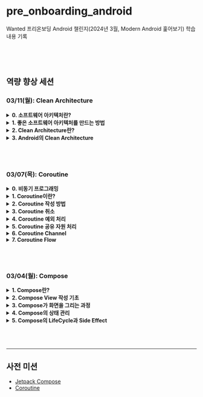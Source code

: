 # pre_onboarding_android

Wanted 프리온보딩 Android 챌린지(2024년 3월, Modern Android 훑어보기) 학습 내용 기록

</br>
</br>
</br>

## 역량 향상 세션

### 03/11(월): Clean Architecture

<details>
<summary><b>0. 소프트웨어 아키텍처란?</b></summary>
<div markdown="1">

</br>

- 소프트웨어 시스템을 추론하기 위해 필요한 구조들의 모임이며, 그러한 시스템과 구조를 만드는데 필요한 규율
- 즉, 구성 요소와 생성 방법의 모임
- 소프트웨어 시스템의 구조

  ![image01](./README_day03_image/image01.png)

  - 시스템 기획 및 뼈대 생성
  - 클래스, 인터페이스 생성
  - 내부 함수 정의
  - 클래스, 인터페이스 간 요소를 사용하거나 상속, 구현하는 등 관계 형성

</div>
</details>

<details>
<summary><b>1. 좋은 소프트웨어 아키텍처를 만드는 방법</b></summary>
<div markdown="1">

</br>

- 좋은 소프트웨어 아키텍처란?
  - 소프트웨어 본연의 목표(사용자가 원하는 기능을 제공하고, 하드웨어와 달리 기능의 변화에 따라 유연하게 변경되는 것)를 최소한의 비용으로 가능하게 하는 구성 요소 및 규칙의 모임
  - 즉, 지속적으로 변화가 가능한 구조여야 함 = 함수, 클래스, 컴포넌트를 변경하기 쉽게 작성해야 함
- **함수** 구현 방법론
  - Clean Code, Effective Kotlin 등 서적에 소개되는 좋은 코드에 대한 이론을 바탕으로 함수를 작성
- **클래스** 구현 방법론: SOLID

  - Uncle Bob이 제안하는 클래스 구현 방법론
  - **변경, 이해, 재사용**이 쉬운 클래스를 목표로 함
  - **Single Responsibility Principle / 단일 책임 원칙**
    - 모든 클래스는 변경에 대해 오직 하나의 이유를 가져야 함
    - 즉, 상호작용하는 대상(실제 조직 내 이해관계자)이 단일 대상이어야 함
    - 기능이 추가되거나 수정됐을 때 변경 부분을 최소화하는 것을 목표로, 조직이 소통하는 단위에 맞춰 클래스를 분리
    - Ex. User 클래스에 유저 인증 개발자, 유저 통계 개발자가 상호작용 한다면 User 클래스에 모든 기능을 포함시키지 않고 AuthManager, AnalyticsReporter로 나누어서 관리
  - **Open-Closed Principle / 개방-폐쇄 원칙**
    - 개체가 수행하는 기능은 확장이 가능해야 하고, 개체 자체의 변경은 불가능해야 함
    - 즉, 개체와 개체의 기능 구현을 분리하고 개체가 기능을 직접 참조하지 않아야 함
    - 일반적으로 추상 클래스 또는 인터페이스를 활용한 추상화 적용, 구현체가 참조하는 객체를 모르는 것이 포인트
    - 과거와 현재 조직의 업무 경험을 기반으로 변경될 부분을 예측해서 추상화하고, 그 외에 고객의 요구사항이 있을 때 추가적으로 적용하는 것을 권장함
    - 모듈 차원에서도 적용 가능한 법칙
    - Ex. Data 모듈이 Domain 모듈을 참조하는 반면 Domain 모듈은 Data 모듈을 모른다면, Data 모듈이 수정되어도 Domain 모듈은 변경할 필요 없음
  - **Liskov Substitution Principle / 리스코프 치환 원칙**
    - 하위 클래스는 상위 클래스의 역할을 그대로 수행할 수 있어야 함
    - 즉, 하위 클래스가 상위 클래스의 역할 수행 과정에서 예외를 발생시키거나 행위를 변경시키면 안 됨
    - 상위 클래스를 설계할 때 중간 클래스를 생성해 구분하거나, 인터페이스로 기능을 분리하는 방법을 적용
    - 모듈 차원에서도 적용 가능한 법칙
    - Ex. Network 모듈을 구현하는(상속받는) 모든 모듈은 대체되었을 때 문제가 없어야 함
  - **Interface Segregation Principle / 인터페이스 분리 원칙**
    - 이용하지 않는 메소드에 의존하지 않아야 함(의존 == 영향 받을 수 있음)
    - 즉, 의존하는 범위를 최소화해서 외부 변경으로부터 포호해야 함
    - 내가 변경한 코드가 어디까지 의존하는지 찾아가는 것 자체가 코스트 + 실수의 여지 발생
    - 따라서 애초에 의존 범위를 제한해서 서로 연관이 없음을 분명히 하는 것이 중요함
    - 모듈 차원에서도 적용 가능한 법칙
    - Ex. A 모듈이 다양한 기능을 가지고 있고 B 모듈이 A 모듈의 일부만 필요해서 A 모듈을 사용할 경우, 사용하지 않는 다른 기능들이 변경되었을 때 B가 영향을 받는지 확인해야 하기 때문에 좋지 않음
  - **Dependency Inversion Principle / 의존성 역전 원칙**

    - 변동성을 기준으로 경계를 긋고, 변동성이 큰 하위 계층이 변동석이 작은 상위 계층을 의존하게 해야 함
    - 컴포넌트를 나누는 경계에서 제어 흐름과 의존 흐름을 역전시키는 핵심 요소
    - Ex. UseCase가 RepositoryImpl을 직접 참조할 경우, RepositoryImpl이 변경될 때마다 UseCase를 확인해야 함 (X)
    - Ex. UseCase와 RepositoryImpl 사이에 둘 다 의존하는 Repository를 추가하여 제어 흐름은 UseCase에서 RepositoryImpl으로 유지한 채, 의존 방향을 Repository로 변경하여 RepositoryImpl과 UseCase의 의존 관계를 변경 (O)

    ![image02](./README_day03_image/image02.png)

  > [SOLID 예제 실습](./day03_clean_architecture/hands-on-01.kt)

- **컴포넌트** 구성 방법론

  - 컴포넌트: 한 번에 배포가 가능한 클래스의 그룹(Android에서는 Gradle 모듈을 의미)
  - 배포는 비용이 많이 드는 행위이기 때문에, 어느 모듈의 변경으로 인해 모든 모듈을 재배포해야 하는 아키텍처는 좋지 않음
  - 컴포넌트를 정의하고 나눌 때 응집도는 높이고 결합도는 낮춰야 함
  - **응집도를 높이는 방법**

    - 응집도: 하나의 컴포넌트에 포함된 클래스, 함수, 데이터들이 밀접하게 연관된 정도
    - Reuse / Release Equivalence Principle : 재사용 / 릴리스 등가 원칙
      - 재사용 가능한 컴포넌트는 릴리즈 단위와 같음
      - 즉, 모듈을 구성했을 때 모듈의 모든 코드는 배포 시점과 버전이 같고, 동일한 릴리즈로 추적 관리 되어야 하며, 동일한 릴리즈 문서에 포함되어야 함
    - Common Closure Principle: 공통 폐쇄 원칙
      - 동일한 이유로 동일한 시점에 변경되는 클래스를 같은 컴포넌트로 묶어야 함
      - SOLID의 SRP, OCP의 컴포넌트 버전: 컴포넌트와 상호작용하는 대상의 범위를 좁히고 해당 대상을 주제로 컴포넌트를 모음, 컴포넌트 간 분리와 추상화된 연결을 통해 기능은 확장하고 변경은 막음
    - Common Reuse Principle: 공통 재사용 원칙
      - 컴포넌트가 필요하지 않는 것에 의존하면 안 됨
      - SOLID의 ISP의 컴포넌트 버전: 컴포넌트의 일부만 사용하고 대부분은 사용하지 않는다면 분리를 고려해야 함

  - **결합도를 낮추는 방법**
    - 결합도: 하나의 컴포넌트가 다른 컴포넌트에 의존하는 정도
    - Acyclic Dependencies Principle : 의존성 비순환 원칙
      - 컴포넌트 의존성 그래프에 순환이 있어서는 안 됨
      - 순환이 존재한다면 하나의 컴포넌트가 변경되었을 때 순환하는 모든 컴포넌트에 영향이 미치기 때문
    - Stable Dependencies Principle : 안정된 의존성 원칙
      - 덜 안전된 컴포넌트가 안전된 컴포넌트에 의존해야 함
      - 안정되다 == 변경이 적다
    - Stable Abstractions Principle : 안정된 추상화 원칙
      - 컴포넌트는 안정된 정도만큼 추상화되어야 함

</div>
</details>

<details>
<summary><b>2. Clean Architecture란?</b></summary>
<div markdown="1">

</br>

- 아키텍처의 패턴화 및 역사

  - 수 십년간 함수, 클래스들을 어떻게 구성해야 하는지에 대한 패턴화 시도가 있었음
  - 대표적으로 패턴화된 아키텍처
    - Hexagonal Architecture
    - DCI(Data, Context and Interaction)
    - BCE(Boundary Control Entity)
  - 공통 특성
    - 관심사 분리
    - 프레임워크 독립성
    - 시스템 UI 독립성
    - 데이터베이스 독립성
    - 모든 외부 에이전시에 대한 독립성
    - 각 계층이 서로 분리되어 테스트 용이

- Clean Architecture 개념

  - 기존의 아키텍처로부터 영감을 받아 Uncle Bob이 제안하는 아키텍처 패턴
  - 시스템을 여러 원으로 나누고, 변경이 많은 바깥 원이 변경이 적은 안쪽 원을 의존하게 하여 변경이 전파되지 않게 함
  - 4개의 계층으로 구분했으나 이는 예시일 뿐, 더 많은/적은 원을 사용해도 상관 없음
  - 중요한 것은 의존성의 방향을 밖 -> 안으로 유지하고, 안쪽으로 갈수록 더욱 추상화되고 높은 수준의 정책으로 구성하는 것

- Clean Architecture 발전 과정

  1. 최초의 앱

  ![image03](./README_day03_image/image03.png)

  - 여기저기에 컴포넌트를 개발하고 컴포넌트 간 호출을 통해 기능을 구현함
  - 별도의 규칙 없이 기능을 추가하여, 하나의 컴포넌트가 변경되었을 때 다른 모든 컴포넌트를 변경해야 하는 문제가 발생함

  2. 외부 레이어와 내부 레이어 분리

  ![image04](./README_day03_image/image04.png)

  - 변경이 많이 일어나는 부분(외부 레이어)과 적게 일어나는 부분(내부 레이어)을 분리하여 관리하기 시작함
  - 불필요한 변경을 방어하기 위해, 외부 레이어에서 내부 레이어를 의존하도록 함
  - 변경의 전파는 방어했으나 내부 레이어에서 외부 레이어를 호출할 수 없는 문제가 발생함

  3. 인터페이스 주입 활용

  ![image05](./README_day03_image/image05.png)

  - 내부 레이어에 인터페이스로 자신이 호출하려는 행위를 추상화해서 사용
  - 외부 레이어는 내부 레이어에서 정의한 인터페이스에 맞게 행위를 정의

  4. 인터페이스가 적용된 형태

  ![image06](./README_day03_image/image06.png)

  - 내부에서 자체적으로 규칙을 정의하고, 외부에서 이를 사용함
  - 이러한 방식으로, 변경의 빈도에 따라 컴포넌트를 다수의 레이어로 나누어 관리하게 됨

- Clean Architecture 구조

  ![image07](./README_day03_image/image07.png)

  - **Enterprise Business Rules**
    - 구성 요소: Entity
    - 회사의 비즈니스 로직을 설명하는 개념을 캡슐화(전사적 로직)
    - 외부 의존 없이 순수하게 데이터와 행위 기반으로 정의해야 함
    - Ex. AccountEntity에 계좌번호, 잔액 등 데이터와 출금, 입금 함수를 포함시킴
  - **Application Business Rules**
    - 구성 요소: UseCase
    - 앱에서 발생하는 비즈니스 로직을 캡슐화(시스템 로직)
    - Entity는 알아도 되지만, 외부 원의 컴포넌트는 알면 안 됨
    - Ex. LoginUseCase에 은행 앱 로그인 프로세스에 대한 로직을 포함시킴
  - **Interface Adapters**
    - 구성 요소: Controllers, Gateways, Presenters
    - 비즈니스 로직(UseCase)과 UI, Web, DB 등 외부 에이전시를 연결해서 기능을 제어
    - UseCase는 알아도 되지만, 외부 원의 컴포넌트는 알면 안 됨
    - Ex. AuthViewModel에서 LoginUseCase를 이용해 로그인 처리 함수를 구현하고, 이를 AuthView가 사용
  - **Frameworks & Drivers**
    - 구성 요소: UI, Web, DB, Devices, External Interfaces
    - 프레임워크 및 도구의 모임
    - 가장 바깥에 위치하여 변경이 발생해도 내부에 영향을 미치지 않음
    - Ex. DB, Web Framework, Android Framework 등
  - **경계 횡단**
    - Controller가 UseCase를 호출하고 UseCase는 Presenter를 호출할 경우, 전자는 문제가 없지만 후자는 외부 계층을 모르기 때문에 직접 호출할 수 없음
    - 이를 위해 DIP를 적용해서 UseCase가 속한 원에 원하는 행동을 정의한 인터페이스를 생성 -> UseCase는 이 인터페이스를 기준으로 비즈니스 로직을 구현하고, Presenter는 이 인터페이스를 구현해서 내부 원의 로직 수행

</div>
</details>

<details>
<summary><b>3. Android의 Clean Architecture</b></summary>
<div markdown="1">

</br>

![image08](./README_day03_image/image08.png)

- 버튼을 클릭해서 Product 목록을 불러오는 예시에서의 계층 이동 과정

  1. View에서 클릭이 발생하여 Presentation에 Product 목록 불러오기를 요청
  2. Presentation은 Domain 레이어의 규칙에 따라 Product 목록을 요청
  3. Domain은 정의된 규칙에 따라 내부적으로 Product 요청을 호출
  4. 필요에 따라 외부 Adapter(Database, Network 등) 호출을 위한 인터페이스 호출
  5. 요청의 응답을 View로 전달

- 레이어 별 실제 클래스 구성

  - **Presentation Layer**
    - View: Activity, Fragment
    - Presentation: Presenter, ViewModel
  - **Domain Layer**
    - Domain: UseCase(재사용 가능한 로직 단위), Repository, Domain Model
  - **Data Layer**
    - Data: RepositoryImpl(Class)
    - Database: Database DataSource
    - Network: Network DataSource
    - Ect: Mapper, Data Model

- Presentation Architecture

  - Presentation: View와 로직을 연결, 데이터를 이용해 View를 보여주는 것
  - **MV**

    ![image09](./README_day03_image/image09.png)

    - View가 Model(데이터)을 직접 참조해서 기능을 수행
    - Model이 변경되었을 때 의존하는 모든 View가 변경되어야 하는 문제가 발생함

  - **MVC**

    ![image10](./README_day03_image/image10.png)

    - 변경의 전파를 막기 위해 Controller를 중계자로 추가함
    - 모든 Input(이벤트)가 Controller로 전달되고, Controller가 View와 Model을 이용해 기능을 수행함
    - Model이 바뀌어도 Controller만 수정하면 됨
    - 그러나 Controller 내부에서 View와 Model이 밀접하게 결합되어 코드의 재사용이 어려워지고, Controller가 과도하게 거대해지는 문제가 발생함

  - **MVP**

    ![image11](./README_day03_image/image11.png)

    - View와 Model의 결합을 끊기 위해 Controller를 없애고 Presenter를 추가
    - 모든 Input은 View가 처리하고, 이를 Presenter로 보내서 내부적으로 Model과 비즈니스 로직을 수행한 값을 받아옴
    - View와 Model의 결합은 줄어들었으나, View와 Presenter의 결합이 증가하는 문제가 발생함

  - **MVVM**

    ![image12](./README_day03_image/image12.png)

    - View와 Presenter의 결합을 끊기 위해 Observer Pattern 적용
    - View는 ViewModel을 알고, 함수를 호출하거나 상태값에 대한 구독을 수행함
    - ViewModel은 View를 모르고, 자신의 상태값과 비즈니스 로직 구현에만 집중함

- Repository Pattern

  ![image13](./README_day03_image/image13.png)

  - 데이터에 대한 접근 및 처리를 실제 인프라와 분리하여 추상화하는 패턴
  - Domain Layer에는 Repository Interface로 Data Layer에서 수행해야 하는 행위만 정의
  - Data Layer에는 RepositoryImpl Class로 정의된 행위를 구현
  - 이를 통해 Domain Layer에서 실제 프레임워크에 대한 구현 없이 Data Layer의 로직을 작성할 수 있음

- Mapper

  ![image14](./README_day03_image/image14.png)

  - Domain Model: Domain 내부에서 사용하는 모델
  - Data Model: Database Schema나 Network API 스펙을 정의하기 위한 모델
  - Domain Model은 Data Model이 어떻게 변하든 일관되게 비즈니스 로직을 표현해야 함
  - 이를 위해, Mapper를 사용하여 Data Model을 Domain Model로 변경하여 사용

- 예제
  - [실습 코드](https://github.com/celpegor216/pre-onboarding-android/tree/main/day03_clean_architecture/hands_on_2)
  - 본 예제는 각 컴포넌트를 쪼개서 세팅하는데 의미가 있고, 실제로 컴포넌트 별 차이를 설명하는데는 한계가 있음
  - 중요한 것은 컴포넌트가 각자의 역할에 집중해서 로직을 응집하고 의존성을 최소화하는 것
  - UseCase는 비지니스 로직을 Domain 로직으로만 구현: 추상화된 객체만으로 서술하고, 단일 목적으로 작성 -> 재사용이 쉬움
  - Repository는 DataSource를 이용해서 데이터를 처리하는 규칙에 집중: DataSource에서 데이터를 가져와서 필요 시 캐싱/필터링 규칙을 적용
  - DataSource는 실제 인프라 레벨의 Database나 Network의 자체 기능에 집중: DB나 Network 관련 기능은 모두 DataSource 내부에서만 작업

</div>
</details>

</br>
</br>
</br>

### 03/07(목): Coroutine

<details>
<summary><b>0. 비동기 프로그래밍</b></summary>
<div markdown="1">

</br>

![image01](./README_day02_image/image01.png)

- **Blocking**
  - Caller가 Callee를 호출하고, Callee의 *결과를 받을 때까지 대기*한 이후 다음 작업 수행
- **Non-Blocking**
  - Caller가 Callee를 호출하고, Callee의 _결과를 기다리지 않고_ 바로 다음 작업 수행

![image02](./README_day02_image/image02.png)

- **Synchronous(동기)**
  - 작업을 _순서대로_ 수행(A가 끝나면 B를 수행)
- **Asynchronous(비동기)**

  - *순서와 무관*하게 작업을 수행함(A가 끝나지 않아도 바로 B를 수행)
  - 여러 작업을 동시에 수행할 수 있도록 하는 프로그램 패러다임

- 활용 예시
  ![image03](./README_day02_image/image03.png)

  - **Synchronous with Blocking**: 각 작업을 요청한 이후 응답을 기다림, 작업의 실행 순서와 완료 순서가 같음

  ![image04](./README_day02_image/image04.png)

  - **Asynchronous with Non-Blocking**: 각 작업을 요청한 이후 응답을 기다리지 않고 바로 다음 작업 시작, 작업의 실행 순서와 완료 순서가 다를 수 있음 -> CPU 리소스를 효율적으로 사용 가능

  - **Synchronous with Non-Blocking**: 각 작업을 요청한 이후 시작했다는 응답만 받고, 지속적으로 작업이 끝났는지 Caller가 확인함(Polling 등)

</div>
</details>

<details>
<summary><b>1. Coroutine이란?</b></summary>
<div markdown="1">

</br>

- 안드로이드에서 간단하게 비동기로 코드를 실행할 수 있는 동시성 디자인 패턴
- 전통적으로 비동기 프로그래밍은 Thread 기반으로 작업을 나눠 수행함, 즉 작업을 처리하는 단위가 Thread

  ```kotlin
  fun main() {
    thread(name = "Thread #1") {
      thread(name = "Thread #2") {
        val user = fetchUser()
        println(user)
      }

      thread(name = "Thread #3") {
        val product = fetchProduct()
        println(product)
      }
    }
  }
  ```

- Thread 방식의 문제점
  - Thread 생성 및 Context Switching 할 때 CPU와 메모리 소모가 큼
  - Blocking 방식으로 수행하면 대기하는 시간 동안 자원이 낭비됨
  - Thread 간 데이터 통신이 어렵고, 예외 처리 및 취소도 쉽지 않음
  - 코드 가독성이 좋지 않음
- Coroutine은 이러한 Thread 방식의 문제를 개선함

  ![image05](./README_day02_image/image05.png)

  - CPU 연산 및 메모리 소모가 Thread보다 훨씬 작음
  - 중단 메커니즘(suspend)를 이용해 Thread가 대기하지 않고 계속 일을 하게 함(자원 낭비 X)
  - 하나의 Thread에서 여러 Coroutine을 중단시키지 않고 실행시키거나, 여러 Thread를 오가면서 작업이 중단되거나 재개될 수 있음
  - Thread 간 데이터 통신이 쉽고, 예외 처리 및 취소도 용이함
  - 코드 가독성이 좋음

</div>
</details>

<details>
<summary><b>2. Coroutine 작성 방법</b></summary>
<div markdown="1">

1. 작업 단위(Coroutine) 구조화

![image06](./README_day02_image/image06.png)

- 부모 자식 관계(내부 포함), 작업 의존 관계(어떤 작업이 끝나야 다음 작업 실행) 등 작업 간 관계와 범위를 나누어서 구조화

2. Coroutine 별 Coroutine Scope 생성

![image07](./README_day02_image/image07.png)

- 각각 Coroutine Scope는 포함된 Coroutine의 생명주기를 관리함(생성, 실행, 취소)
- Structured Concurrency(구조적 동시성)을 지원하여 범위 간 관계에 따라 종료 및 취소가 전파됨
  - 취소: 부모 취소 > 모든 자식 취소, 자식 취소 > 부모 영향 X
  - 예외: 부모 예외 > 모든 자식 예외, 자식 예외 > 부모 예외 > 모든 자식 예외
- 범위 생성 방법
  - 미리 정의된 scope 사용
    - `GlobalScope`: App의 생명주기와 함께하는 scope
    - `lifecycleScope`: Component의 생명주기와 함께하는 scope
    - `viewModelScope`: ViewModel의 생명 주기와 함께하는 scope
  - 커스텀 scope 생성
    - `CoroutineScope(coroutineContext)`: coroutineContext로 작업 내용을 작성해서 생성
- Coroutine Context
  - Coroutine Scope에 binding되는, Coroutine에 필요한 정보들의 집합
  - Linked List 형태로 연결되어 있어 추가할 경우 `+` 연산 사용
  - 타입 별로 중복된 항목이 있을 경우 마지막 값으로 덮어씀
  - 주요 구성 요소
    - name: Coroutine의 이름
    - dispatcher: 어느 Thread에서 Coroutine을 실행할 것인지 정의
      - Dispatchers.Main: 주로 UI 작업
      - Dispatchers.IO: 파일, 네트워크 등 입출력 작업
      - Dispatchers.Default: CPU 집약적 작업
      - Dispatchers.Unconfined: 호출한 Thread에서 이어서 작업
      - Coroutine 내부에서 다른 Thread로 전환해서 작업을 수행하고 결과를 받아오고 싶을 경우, 중단 함수인 `withContext(dispatcher)` 사용
    - job: Coroutine의 생명주기를 관리, 추가하지 않아도 기본값으로 포함됨(필수)
      - Job 간 부모 자식 관계가 있어 구조적 동시성을 지원함
      - 실행 상태 변수, 시작 함수, 취소 함수, 완료 콜백 등 포함

3. Coroutine Scope 정보를 기반으로, Coroutine Builder를 사용하여 Coroutine을 메모리에 생성

![image08](./README_day02_image/image08.png)
![image09](./README_day02_image/image09.png)

|                                         | runBlocking                               | launch                                                                | async                                                                                                       | withContext |
| --------------------------------------- | ----------------------------------------- | --------------------------------------------------------------------- | ----------------------------------------------------------------------------------------------------------- | ----------- |
| Caller Blocking 여부                    | O                                         | X                                                                     | X                                                                                                           |
| Coroutine Scope 외부에서 사용 가능 여부 | O                                         | X                                                                     | X                                                                                                           |
| 특징                                    | - main 함수, test 등 특별한 경우에만 사용 | - Job 반환</br>- 비동기 작업 실행 후 다른 작업을 수행하는 경우에 사용 | - Deferred<T> 반환</br>- 비동기 작업 실행 후 다른 작업을 수행하다가 나중에 결과를 받아와야 하는 경우에 사용 |

> 대부분의 API는 Coroutine Scope의 확장 함수이기 때문에 Coroutine Scope 내부에서만 사용 가능함

4. suspend function으로 비동기 작업 실행

![image10](./README_day02_image/image10.png)

- suspend(중단), resume(재개)이 가능한 함수
- `suspend fun` 키워드로 선언
- suspend function 혹은 Coroutine Scope 안에서만 사용 가능(내부적으로 그렇게 규칙이 정해짐)
- Thread Blocking 없이 다른 작업을 기다릴 수 있음
- 결과 값을 콜백 없이 return 방식으로 순차적으로 받아올 수 있음

  <details>
  <summary><b>비동기 시나리오 실습</b></summary>
  <div markdown="1">

  > [코드](./day02_coroutine/hands-on-01.kt)

  ![image11](./README_day02_image/image11.png)
  ![image12](./README_day02_image/image12.png)
  ![image13](./README_day02_image/image13.png)
  ![image14](./README_day02_image/image14.png)
  ![image15](./README_day02_image/image15.png)

  </div>
  </details>

</div>
</details>

<details>
<summary><b>3. Coroutine 취소</b></summary>
<div markdown="1">

</br>

- 화면을 종료해서 더 이상 API로부터 데이터를 받아올 필요가 없거나, 시간이 비정상적으로 오래 걸려서 작업을 진행할 수 없는 경우 등, CPU와 메모리의 낭비가 발생해서 Coroutine을 취소해야 하는 경우가 발생함
- 취소 방법
  - launch의 반환값(Job)이나, async의 반환값(Job을 상속받는 Deferred<T>)의 `.cancel()`로 취소
    - 단, Deferred의 경우 await() 도중에 취소되면 JobCancellationException 발생
  - `withTimeout(time)` 사용
    - 중단 함수, 입력 받은 블록의 결과를 기다렸다가 반환해줌
    - 시간이 초과되면 TimeoutCancellationException 발생
  - scope의 `.cancel()`로 내부에 등록된 모든 Coroutine 취소
    - Android에서 Activity가 onDestroy에서 viewModelScope를 취소하는 것이 대표적인 예시
- 취소 시 자원을 해제하는 방법
  - 예외가 발생하는 부분을 `try ~ finally`로 감싸고, finally에서 자원 해제
  - Closable 인터페이스가 구현된 자원의 경우, `use {}` API 사용
  - Job에 종료 시 호출되는 리스너 `invokeOnCompletion` 등록, 인자를 기준으로 정상 종료인지 취소인지 구분하여 예외 처리 후 자원 해제
  - 콜백 기반 API와 호환해야 할 경우 `suspendCancellableCoroutine`를 사용, 인자로 받는 continuation을 콜백 안에서 사용해서 Coroutine을 resume하고 continuation의 `.invokeOnCancellation`을 활용해서 Coroutine이 취소될 경우 자원 해제
  - Coroutine 취소의 특징
    - 취소 요청 즉시 종료되지 않고, `delay()`나 `yield()`와 같이 중단되는 시점에 도달했을 때 비로소 취소 여부를 확인해서 종료함
    - 따라서 아래 예제는 중단점이 없기 때문에 영원히 취소되지 않음
      ```kotlin
      val job = launch {
        while (true) {
          println("in progress")
        }
      }
      job.cancel()
      ```
    - `yield()`: 현재 실행중인 Coroutine이 다른 Coroutine에 실행을 양보하고 중단 상태로 변경됨

</div>
</details>

<details>
<summary><b>4. Coroutine 예외 처리</b></summary>
<div markdown="1">

</br>

- `try ~ catch`
  - Coroutine 내부에서 예외를 처리할 때 사용
  - launch의 경우 예외가 발생할 가능성이 있는 로직을 감싸서 처리
  - awync의 경우 await() 시점을 감싸서 처리
  - 대부분의 예외를 처리할 때 권장되는 방식
- `CoroutineExceptionHandler`

  - Coroutine 외부에서 예외를 처리할 때 사용
  - CoroutineScope에 구현체를 binding

    ```kotlin
    val handler = CoroutineExceptionHandler { _, exception ->
      println("handler: Caught Exception: $exception")
    }

    launch(handler) {
      throw Exception("error")
    }
    ```

- `SupervisorJob`

  - Coroutine의 예외 전파 범위를 제어
  - 자식 Coroutine에서 예외가 발생해도 부모나 다른 자식에게 전파하지 않음
  - 단, launch 자체의 예외 발생으로 인해 앱은 종료되므로 예외 처리를 위해 CoroutineExceptionHandler와 함께 사용

    ```kotlin
    val handler = CoroutineExceptionHandler { _, exception ->
      println("handler: Caught Exception: $exception")
    }

    val scope = CoroutineScope(Dispatchers.Default + SupervisorJob() + handler)

    scope.launch {
      throw Exception("error")
    }
    ```

- `supervisorScope`

  - Coroutine이 중첩되어 있는 경우 사용
  - 부모 관계를 유지하면서 SupervisorJob을 가진 Coroutine을 생성하여 try ~ catch에서 예외를 처리하고 다른 Coroutine에 영향을 주지 않음

  <details>
  <summary><b>Coroutine 중첩 예외 처리 실습</b></summary>
  <div markdown="1">

  > [코드](./day02_coroutine/hands-on-02.kt)

  ![image16](./README_day02_image/image16.png)
  ![image17](./README_day02_image/image17.png)
  ![image18](./README_day02_image/image18.png)
  ![image19](./README_day02_image/image19.png)

  </div>
  </details>

</div>
</details>

<details>
<summary><b>5. Coroutine 공유 자원 처리</b></summary>
<div markdown="1">

</br>

- 여러 Thread에서 작업 단위가 동시에 실행되는 구조이기 때문에 공유 자원 동기화가 필요함
- Multi Threading에서 공유 자원을 처리하는 것은 꽤나 까다로운 작업임
- 따라서 성능 최적화가 필요한 경우 사용할 수 있는 기술 중 적절한 것을 선택하고, 최고의 성능이 필요하지 않다면 유지 보수가 쉬운 방식을 선택하는 것도 방법임
- `synchronized`

  ```kotlin
  var count = 0
  val lock = Any()
  val scope = CoroutineScope(Dispatchers.Default)
  val job = scope.launch {
    repeat(1000) {
      launch {
        repeat(1000) {
          synchronized(lock) {
            count++
          }
        }
      }
    }
  }

  job.join()
  ```

  - lock을 통해 한 번에 하나의 Thread만 내부 블럭을 실행하도록 하여, 여러 Thread에서 변수에 동시에 접근하는 것을 막음
  - 블럭 내부에서 중단 함수를 호출할 수 없음
  - 다른 Thread를 Blocking할 수 있어 비효율적임

- `Atomic` 객체

  ```kotlin
  var count = AtomicInteger(0)
  val scope = CoroutineScope(Dispatchers.Default)
  val job = scope.launch {
    repeat(1000) {
      launch {
        repeat(1000) {
          count.incrementAndGet()
        }
      }
    }
  }

  job.join()
  ```

  - 연산을 할 때 여러 Thread가 충돌해도 원자성 보장
  - 내부적으로 Compare and Swap을 사용: 예상 값과 동일한 경우에만 값을 업데이트하고, 경합이 일어나서 예상 값과 달라지면 다시 값을 산정하여 업데이트 시도
  - Coroutine Scope에서 실행될 수 있고, Thread 간 Blocking이 발생하지 않음
  - 그러나 블록 단위로 막아주는 것은 아니기 때문에 복잡한 로직은 원자성을 보장하지 못함 > 간단한 공유 자원의 경우에만 권장

- `SingleThreadDispatcher`

  ```kotlin
  var count = 0
  val singleThreadDispatcher = Executors.newSingleThreadExecutor().asCoroutineDispatcher()
  val scope = CoroutineScope(singleThreadDispatcher)
  val job = scope.launch {
    repeat(1000) {
      launch {
        repeat(1000) {
            count++
        }
      }
    }
  }

  job.join()
  ```

  - 여러 Thread 경합이 문제이므로, 하나의 Thread에서만 Coroutine이 실행되도록 제한함
  - 경합은 발생하지 않지만 성능적 한계가 있음(실제로 한계를 느끼는 경우가 많지는 않음)

- `Mutex`

  ```kotlin
  var count = 0
  val mutex = Mutex()
  val scope = CoroutineScope(Dispatchers.Default)
  val job = scope.launch {
    repeat(1000) {
      launch {
        repeat(1000) {
          mutex.withLock {
            count++
          }
        }
      }
    }
  }

  job.join()
  ```

  - 특정 구간에 대해 다른 Thread의 접근을 막을 수 있음
  - synchronized와 유사하게 withLock을 사용
  - 그러나 synchronized와 달리 경합이 발생할 경우 Thread를 Blocking이 아니라 suspend 시킴

- `Semaphore`

  ```kotlin
  var count = 0
  val semaphore = Semaphore(1)
  val scope = CoroutineScope(Dispatchers.Default)
  val job = scope.launch {
    repeat(1000) {
      launch {
        repeat(1000) {
          semaphore.withPermit {
            count++
          }
        }
      }
    }
  }

  job.join()
  ```

  - Mutex와 유사, 차이점은 구간에 접근 가능한 Thread를 여러 개로 설정할 수 있다는 것

</div>
</details>

<details>
<summary><b>6. Coroutine Channel</b></summary>
<div markdown="1">

</br>

- Queue와 유사한 형태, send를 통해 데이터를 삽입하고 receive를 통해 데이터를 추출함
- 이때 send와 receive가 suspend function으로, 여러 Coroutine이 하나의 Channel에서 Thread를 Blocking하지 않음
- 이로 인해 여러 Coroutine에서 데이터를 안전하고 효율적으로 주고받을 때 사용
- Channel을 이용한 Producer and Consumer 패턴 구현

  ```kotlin
  val channel = Channel<Int>(2)

  // Producer
  launch {
    for (i in 0..10) {
      channel.send(i)
      delay(100)
    }
    channel.close()
  }

  // Consumer
  launch {
    for (i in 0..10) {
      println(channel.receive())
    }
  }
  ```

  - Producer Coroutine에서는 지속적으로 데이터를 생산해서 send하고, Consumer Coroutine에서는 지속적으로 데이터를 receive해서 소비함
  - 생산과 소비를 분리시켜 각자 최대한의 성능을 확보함
  - Channel을 적용하여 병목 현상이 발생해도 Thread가 Blocking되지 않고 suspend됨
  - 생산과 소비의 속도에 차이가 날 수 있기 때문에, channel 생성 시 최대 데이터 누적 수(capacity)를 인자로 설정하여 전체 속도를 조절함

- capacity 설정 정책
  - `RENDEZVOUS`(default): 데이터를 쌓을 수 있는 버퍼가 없음(0) -> 다음 소비가 일어날 때까지 생산이 일어나지 않음
  - `UNLIMITED`: 버퍼가 무한대 -> Out of Memory 주의 필요
  - `BUFFERED`: 고정된 버퍼 사용 -> 시스템 설정에 따라 수량을 결정
  - `CONFLATED`: 버퍼 크기가 1이지만, 데이터가 추가로 들어올 경우 마지막 데이터로 버퍼를 덮어씀
- 데이터가 버퍼를 넘어서서 들어오는 경우 정책
  - `SUSPEND`(default): 생산 함수를 중단하고 대기
  - `DROP_OLDEST`: 버퍼에서 가장 오래된 데이터를 삭제하고 새로운 데이터 추가
  - `DROP_LATEST`: 버퍼에서 가장 최신의 데이터를 삭제하고 새로운 데이터 추가

</div>
</details>

<details>
<summary><b>7. Coroutine Flow</b></summary>
<div markdown="1">

</br>

- Reactive Programming

  ![image20](./README_day02_image/image20.png)

  - 연속된 데이터의 변화를 관찰(Observer Pattern)

    ![image21](./README_day02_image/image21.png)

    - 데이터 발행에 필요한 비즈니스 로직을 제 3자에게 위임하고, 발행 시 Callback으로 업데이트함
    - 데이터 발행을 이벤트라고 가정했을 때 이벤트 스트림에 의해 observser가 push되는 구조
    - 데이터 변화를 스트림으로 해석하여 스트림의 데이터가 변할 때마다 Callback을 실행함

  - 변화된 데이터 가공 후 지속적으로 전파

    ![image22](./README_day02_image/image22.png)

    - Functional Programming: 여러 함수를 결합해서 입력 값을 최종 출력 값으로 만드는 함수를 생성

- Flow

  - Reactive Programming을 지원하는 데이터 스트림 API
  - 구성 요소

    - Producer: 데이터를 발행해서 스트림을 생성
      - `flowOf()`: 원시 값을 flow 스트림으로 변환
    - `.asFlow()`: Collection, Range 등 타입에 정의된 API, 데이터를 flow 스트림으로 변환
    - `flow {}`: 블럭 안에서 데이터를 방출(emit)
      ```kotlin
      val dataFlow = flow {
        while (true) {
          emit(Date())
          delay(1000)
        }
      }
      ```
    - `callbackFlow {}`: 일반적으로 콜백 함수는 suspend function이 아니기 때문에 emit을 호출할 수 없음 > callbackFlow {} 내부에서 콜백을 정의하면 콜백에서 `trySend()`로 데이터를 emit할 수 있음 + `awaitClose {}`로 flow가 종료됐을 때 실행할 코드도 등록할 수 있음

      ```kotlin
      private val connectivityManager = context.getSystemService(Context.CONNECTIVITY_SERVICE) as ConnectivityManager

      val isNetworkAvailable = callbackFlow {
        val callback = object: ConnectivityManager.NetworkCallback() {
          override fun onAvailable(network: Network) {
            trySend(true)
          }
          override fun onUnavailable() {
            trySend(false)
          }
        }

        val request = NetworkRequest.Builder().build()
        connectivityManager.registerNetworkCallback(request, callback)

        awaitClose { connectivityManager.unregisterNetworkCallback(callback) }
      }
      ```

    - Intermediary: 스트림 내부 데이터를 목적에 맞게 변경(생략 가능)
      - `filter {}`: 조건에 부합하는 데이터만 남김
      - `map {}`: 데이터의 형태를 변경
    - Consumer: 스트림을 관찰, 발행되는 데이터를 소비해서 최종 결과 로직을 수행
      - `.collect {}`: 연결된 flow가 종료되거나 Coroutine이 종료될 때까지 유지됨

- StateFlow

  - Flow + StateHolder, Flow에 상태 관련 기능이 추가된 형태
  - Flow와 같은 데이터 스트림인데 마지막 상태 값을 저장함(현재 상태 보존)
  - 이벤트가 발생했을 때, 변경된 데이터만 방출함
  - android에서 view의 상태를 나타낼 때 사용하여, view가 재생성되도 마지막 상태를 읽어 렌더링할 수 있고 변경되었을 때만 새로 그릴 수 있음
  - 데이터 공유 시, 이벤트 버스처럼 마지막 상태 없이 지속적으로 방출하는 스트림을 만들고 싶다면 `SharedFlow` 사용

  ```kotlin
  // MainViewModel.kt
  private val _username = MutableStateFlow("Unknown")    // 생성
  val username = _username.asStateFlow()    // 불변성 부여 -- 읽기 전용

  init {
    viewModelScope.launch {
      _username.update { loadUserName() }    // 값 갱신
    }
  }

  private suspend fun loadUserName(): String {
    delay(2000)
    return "username"
  }



  // MainActivity.kt

  val viewModel = viewModel<MainViewModel>()
  val username by viewModel.username.collectAsState()    // Compose 상태로 변경
  Text(text = "number: $number")
  ```

- Flow vs StateFlow

  ![image23](./README_day02_image/image23.png)
  ![image24](./README_day02_image/image24.png)

  | Flow                                                           | StateFlow                                                                                                              |
  | -------------------------------------------------------------- | ---------------------------------------------------------------------------------------------------------------------- |
  | Cold Stream                                                    | Hot Stream                                                                                                             |
  | 데이터 발행이 느림, 요청하지 않으면 발행하지 않음              | 데이터 발행이 빠름, 요청하지 않아도 발행함                                                                             |
  | 데이터 발행 방식을 정의하고, 구독자가 나타나면 데이터를 발행함 | 데이터가 발행되는 즉시 이벤트를 방출하고, 구독자 모두에게 브로드캐스팅함, 구독 시점 이후로 수신하는 이벤트만 수집 가능 |

- Flow > stateIn > StateFlow

  ```kotlin
  // MainViewModel.kt
  val number = loadNumbers().stateIn(
    viewModelScope,    // flow를 계속 관찰해서 이벤트를 중계할 Coroutine이 실행될 Coroutine Scope
    SharingStarted.WhileSubscribed(5000),    // 중계를 언제부터 시작할지에 대한 정책
    -1    // 초기 값
  )

  private fun loadNumbers() = flow {
    (1..4).forEach {
      delay(1000)
      emit(it)
    }
  }



  // MainActivity.kt

  val viewModel = viewModel<MainViewModel>()
  val username by viewModel.username.collectAsState()
  Text(text = "number: $number")
  ```

  - 중계 정책
    - `SharingStarted.Eagerly`: 즉시 시작, 종료 안 함
    - `SharingStarted.Lazily`: 첫 구독자가 나타나면 시작, 종료 안 함
    - `SharingStarted.WhileSubscribed(time)`: 첫 구독자가 나타나면 시작, 마지막 구독자가 없어지면 time만큼 기다렸다가 종료

</div>
</details>

</br>
</br>
</br>

### 03/04(월): Compose

<details>
<summary><b>1. Compose란?</b></summary>
<div markdown="1">

</br>

- 네이티브 UI 작성을 위한 모던 툴킷
- view들을 합성(compose)해서 view를 구성
- view가 상속이 아닌 확장을 통해 만들어짐
- UI를 XML이 아닌 kotlin으로 작성
- 정식 출시 2021년 7월말, 성장 속도가 빠름
- XML의 단점
  - view의 계층과 속성 구조가 분리되어 있어 관리가 어려움
  - namespace(`android:`, `app:`...) 등으로 인해 표현 내용에 비해 오버헤드가 발생함
  - view에 접근하기 위해 `findViewById()`와 같은 탐색이 필요함
  - 개발자가 상태 변경 타이밍을 고려하여, 직접 노드에 api 접근 후 상태를 변경해야 함
- Compose의 장점
  - XML에 비해 계층 구조 표현이 간결하고, 코드량이 적음
  - 선언형 UI 방식으로 순수하게 UI 표현에만 집중함
  - 데이터가 바인딩되어 있어 view의 상태 변경이 자동으로 이루어짐
  - navigation, viewmodel, coroutine 등 프레임워크 레벨에서 적극적으로 지원되고, 코드에서 동적으로 view 로직을 적용할 수 있음
  - MaterialDesign, Theme 등 디자인 측면에서 간편한 API 구조와 다양한 기본 기능을 제공함
  - Animation API가 강력함

<details>
<summary>선언형 UI</summary>
<div markdown="1">

- UI를 어떻게 만드는지가 아닌, 오로지 어떤 UI를 만들 것인지에만 집중하는 UI 개발 방법론
  - 명령형 UI: name 상태가 바뀌면 개발자가 setText로 view의 text를 직접 바꿔줌
  - 선언형 UI: view의 text에 name 상태가 바인딩되어, name 상태가 바뀌면 UI가 자동으로 view의 text를 바꿈
- view에서 event가 발생하면 state가 변경되고, 변경된 state가 data를 view에 전달하여 이를 표시함
- 개발자는 view와 state를 바인딩하고, event가 발생했을 때 어떻게 state를 변경할 것인지에 집중함 → 데이터와 상태의 연결, 유지보수가 용이함

</div>
</details>

</div>
</details>

<details>
<summary><b>2. Compose View 작성 기초</b></summary>
<div markdown="1">

</br>

- `@Composable` 함수
  - 합성의 대상이 되는 구성 요소
  - 어노테이션을 작성해야 컴파일러가 해당 함수를 compose view로 인식함
  - 단독으로도 view가 될 수 있고, 여러 Composable을 합성해서 사용할 수도 있음
  - `{}`에 다른 Composable 함수를 호출(자식 view)하는 방식으로 계층 구조를 정의
  - 속성 값, 데이터를 인자로 받을 수 있음
  - 반환값이 없음
  - Idempotent(멱등성, 입력값이 같으면 항상 동일한 결과를 내야 함)을 준수해야 함 → 준수하지 않으면 예측 불가능해서 UI 버그 발생 가능
- `setContent`: activity에 compose view를 content로 주입
- `Modifier`: 컴포넌트를 꾸미는 수정자, 사이즈/형태/행위/외면 등 변경 가능, 내부 레이블 같은 정보나 사용자 입력 처리도 가능, 체이닝이 가능하나 순서에 따라 결과가 달라짐
  - view의 모양이나 형태 등 속성을 바꾸려면 컴포넌트 각각에 직접 속성 값을 설정하거나, modifier를 통해 설정할 수 있음
- 주로 사용하는 기본 컴포넌트
  - `Text`
  - `Button`: xml과 달리 Text를 상속받지 않기 때문에 Text를 내부에 추가해야 함
  - `TextField`: EditText, 선언형 UI 특성상 데이터 바인딩(`value = name`)과 이벤트 방출(`onValueChange = { name = it }`)에 집중함
    ```kotlin
      fun Greeting() {
        var name by remember { mutableStateOf("") }
        TextField(
          value = name,
          onValueChange = { name = it }
        )
      }
    ```
  - `Column`, `Row`: LinearLayout
  - `Box`: FrameLayout, z축으로 쌓음(=view가 포개짐)
  - `LazyColumn`, `LazyRow`: RecyclerView와 유사, 다만 재사용이 아니라 필요할 때 필요한 만큼 생성, 어댑터 불필요, `items(data) { Text(data.text) }` 와 같은 형식으로 사용

</div>
</details>

<details>
<summary><b>3. Compose가 화면을 그리는 과정</b></summary>
<div markdown="1">

</br>

1. Composition: 화면에 있는 Composable을 파싱해서 메모리에 UI 트리를 생성함 → Composable 함수의 코드 블럭이 실행됨
2. 생성된 UI 트리를 기반으로 화면에 표시함 → 각 플랫폼에 맞는 렌더링 로직이 실행됨
3. Recomposition: data가 변경되면 변경된 부분만 UI 트리가 새로 그려짐
4. 변경되지 않은 부분은 생략됨(재사용) → 성능 개선을 위해, data가 같으면 결과가 같아서 재사용되도록 코드를 작성해야 함(Idempotent)

**※ Recomposition 시 재사용되는 기준**

- 원시 타입, String, MutableState 등: 값의 비교를 기본적으로 지원하여 알아서 재사용됨
- 모양도 같고 인자가 같은 함수: call site(함수 호출 위치)를 id로 사용하기 때문에 재사용되지 않음
- 반복문: call site는 동일하지만 실행 순서를 기준으로 구분함
  - 실행 순서가 같으면서 값도 같으면 재사용됨
  - 그러나 맨 앞에 요소가 추가되는 등 순서가 바뀌면 재사용되지 않음
  - 이때, `key()`를 사용하면 순서가 바뀌어도 비교 후 재사용됨
- 객체: 내부 프로퍼티를 var로 선언하면 재사용되지 않음, val로 변경하면 재사용됨
- `@Stable`: 컴파일러에게 변하지 않을 것이라고 알려 재사용됨, 단 유저가 값을 바꿔서 화면과 상태가 달라지는 버그가 발생할 수 있음

⇒ Recomposition은 UI 트리 생성 속도 최적화를 가장 중요시함
⇒ 이로 인해 Composable 함수는 순서대로 실행되지 않거나, 메인 스레드에서 실행되지 않거나, 빠르게 다시 실행될 수 있음

</div>
</details>

<details>
<summary><b>4. Compose의 상태 관리</b></summary>
<div markdown="1">

</br>

- 일반 로컬 변수: Recomposition 시점에 함수가 재실행되면 초기화되어 상태가 유지되지 않음
- `remember {}` : 로컬 변수와 달리, 시스템 캐시에 값을 저장하여 Recomposition 되더라도 상태가 유지됨
- `rememberSavable {}`: 화면 회전 등으로 인해 Activity가 재생성되어도 상태가 유지됨
- `mutableStateOf()`: remember와 rememberSavable 내부에 선언, `.value`로 값에 접근, 값의 변화가 관찰됨 -`by remember…(property delegation, getter와 setter를 위임)`으로 상태 선언 시 `.value` 생략하고 접근 가능
- Stateful: Composable 함수 내에 상태가 있음 → 외부에서 이를 사용할 때 상태를 고려해서 사용해야 함 → 재사용성이 떨어지고 테스트가 어려움
- Stateless: Composable 함수 내에 상태가 없고 외부로부터 상태 값과 관리하는 로직을 주입받음 → 재사용성을 고려하여 권장되는 방식
  - State Hoisting: Stateful 함수였으나, 외부에서 상태를 주입 받도록 수정하여 Stateless로 만드는 것
  - 상태 변경 시 데이터 흐름
    1. Click 이벤트가 발생하여 count의 상태가 변경됨
    2. Compose에게 count의 상태가 변경되었다는 알림이 감
    3. Recomposition이 실행되어 변경된 상태를 참조하는 부분을 찾아서 다시 그림

</div>
</details>

<details>
<summary><b>5. Compose의 LifeCycle과 Side Effect</b></summary>
<div markdown="1">

</br>

- LifeCycle
  1. Enter the composition: Composable 함수를 분석해서 메모리에 UI 트리를 그림
  2. Recompose: 상태가 바뀌어서 Recomposition 발생
  3. Leave the composition: 더 이상 필요 없어져서 UI 트리에서 삭제
- Side Effect
  - Composable 함수 외부에서 일어나는 앱의 상태 변화(네트워크 통신, snackbar 표시 등)
  - SideEffect가 발생하지 않도록, UI 렌더링과 외부 상태 변경을 결합하지 않아야 함 → 라이프사이클을 고려한 API가 제공됨
  - `LaunchedEffect(key)`: Composition 시점에만 한 번 실행, 기본적으로 Coroutine 사용, key를 넣으면 key가 바뀔 때마다 실행됨
  - `DisposableEffect(key)`: Composition 시점에 실행 후 Decomposition 시점에 onDispose 블럭(필수) 실행, key를 넣으면 key가 바뀔 때마다 실행됨
  - `SideEffect`: Composition, Recomposition 시점에 실행, 화면 렌더링과 별개로 완료되어야 하는 작업에 사용

</div>
</details>

</br>
</br>
</br>

---

## 사전 미션

- [Jetpack Compose](https://github.com/celpegor216/pre-onboarding-android/tree/main/basics_jetpack_compose)
- [Coroutine](https://github.com/celpegor216/pre-onboarding-android/tree/main/basics_coroutine)
